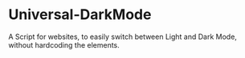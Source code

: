# Universal-DarkMode
A Script for websites, to easily switch between Light and Dark Mode, without hardcoding the elements.
